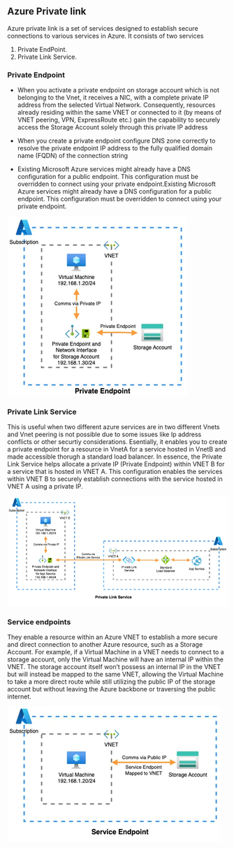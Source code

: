 ## Azure Private link

Azure private link is a set of services designed to establish secure connections to various services in Azure.
It consists of two services

1. Private EndPoint.
2. Private Link Service.

### Private Endpoint

- When you activate a private endpoint on storage account which is not belonging to the Vnet, it receives a NIC, with a complete private IP address from the selected Virtual Network. Consequently, resources already residing within the same VNET or connected to it (by means of VNET peering, VPN, ExpressRoute etc.) gain the capability to securely access the Storage Account solely through this private IP address

- When you create a private endpoint configure DNS zone correctly to resolve the private endpoint IP address to the fully qualified domain name (FQDN) of the connection string

- Existing Microsoft Azure services might already have a DNS configuration for a public endpoint. This configuration must be overridden to connect using your private endpoint.Existing Microsoft Azure services might already have a DNS configuration for a public endpoint. This configuration must be overridden to connect using your private endpoint.

![Image is not accessible](./Images/PrivateEndpoint.webp)

### Private Link Service

This is useful when two different azure services are in two different Vnets and Vnet peering is not possible due to some issues like Ip address conflicts or other securtiy considerations.
Esentially, it enables you to create a private endpoint for a resource in VnetA for a service hosted in VnetB and made accessible thorugh a standard load balancer.
In essence, the Private Link Service helps allocate a private IP (Private Endpoint) within VNET B for a service that is hosted in VNET A. This configuration enables the services within VNET B to securely establish connections with the service hosted in VNET A using a private IP.

![Image is not accessible](./Images/PrivateLink.webp)

### Service endpoints

They enable a resource within an Azure VNET to establish a more secure and direct connection to another Azure resource, such as a Storage Account.
For example, if a Virtual Machine in a VNET needs to connect to a storage account, only the Virtual Machine will have an internal IP within the VNET.
The storage account itself won’t possess an internal IP in the VNET but will instead be mapped to the same VNET, allowing the Virtual Machine to take a more direct route while still utilizing the public IP of the storage account but without leaving the Azure backbone or traversing the public internet.

![Image is not accessible](./Images/ServiceEndPoint.webp)
